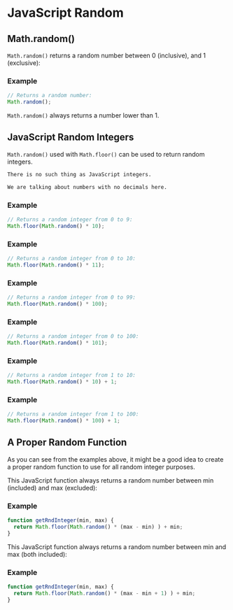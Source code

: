 # JavaScript Random


## Math.random()
`Math.random()` returns a random number between 0 (inclusive),  and 1 (exclusive):

### Example
```js
// Returns a random number:
Math.random();
```

`Math.random()` always returns a number lower than 1.



## JavaScript Random Integers
`Math.random()` used with `Math.floor()` can be used to return random integers.

```css
There is no such thing as JavaScript integers.

We are talking about numbers with no decimals here.
```


### Example
```js
// Returns a random integer from 0 to 9:
Math.floor(Math.random() * 10);
```


### Example
```js
// Returns a random integer from 0 to 10:
Math.floor(Math.random() * 11);
```


### Example
```js
// Returns a random integer from 0 to 99:
Math.floor(Math.random() * 100);
```


### Example
```js
// Returns a random integer from 0 to 100:
Math.floor(Math.random() * 101);
```


### Example
```js
// Returns a random integer from 1 to 10:
Math.floor(Math.random() * 10) + 1;
```


### Example
```js
// Returns a random integer from 1 to 100:
Math.floor(Math.random() * 100) + 1;
```


## A Proper Random Function
As you can see from the examples above, it might be a good idea to create a proper random function to use for all random integer purposes.

This JavaScript function always returns a random number between min (included) and max (excluded):

### Example
```js
function getRndInteger(min, max) {
  return Math.floor(Math.random() * (max - min) ) + min;
}
```


This JavaScript function always returns a random number between min and max (both included):

### Example
```js
function getRndInteger(min, max) {
  return Math.floor(Math.random() * (max - min + 1) ) + min;
}
```

